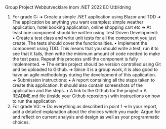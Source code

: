 Group Project
Webbutvecklare inom .NET 2022
EC Utbildning
1. For grade G:
➔ Create a simple .NET application using Blazor and TDD
➔ The application be anything you want
examples: simple weather application, hotel booking application, online 
shopping cart etc
➔ At least one component should be written using Test Driven 
Development:
▪ Create a test class and write unit tests for all the component 
you just create. The tests should cover the functionalities.
▪ Implement the component using TDD. This means that you 
should write a test, run it to see that it fails, then write the 
minimum amount of code needed to make the test pass. 
Repeat this process until the component is fully 
implemented.
➔ The entire project should be version controlled using Git and be 
uploaded to Github.
➔ Since it is a group work, it is also good to have an agile 
methodology during the development of this application.
➔ Submission instructions: 
▪ A report containing all the steps taken to create this 
application. It should also contain screenshots of the 
application and the steps.
▪ A link to the Github for the project
▪ A README.md file (inside your Github repository) with 
instructions on how to run the application
2. For grade VG:
➔ Do everything as described in point 1
➔ In your report, add a detailed explanation about the choices 
which you made. Argue for and reflect on current analysis and 
design as well as your programmatic choices.
